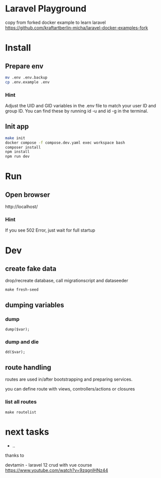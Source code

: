 # Laravel Playground
copy from forked docker example to learn laravel
https://github.com/kraftartberlin-micha/laravel-docker-examples-fork

# Install
## Prepare env
```bash
mv .env .env.backup
cp .env.example .env 
```
### Hint
Adjust the UID and GID variables in the .env file to match your user ID and group ID. You can find these by running id -u and id -g in the terminal.

## Init app
```bash
make init
docker compose -f compose.dev.yaml exec workspace bash
composer install
npm install
npm run dev
```

# Run
## Open browser
http://localhost/

### Hint
If you see 502 Error, just wait for full startup

# Dev
## create fake data
drop/recreate database, call migrationscript and dataseeder 
```
make fresh-seed
```

## dumping variables
### dump
```
dump($var);
```
### dump and die
```
dd($var);
```
## route handling
routes are used in/after bootstrapping and preparing services.

you can define route with views, controllers/actions or closures

### list all routes
```make routelist```


# next tasks
- ..

thanks to

devtamin - laravel 12 crud with vue course
https://www.youtube.com/watch?v=9zqgnlHNz44
